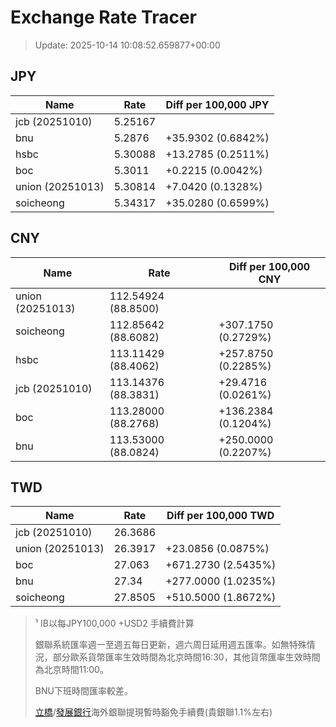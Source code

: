 # Exchange Rate Tracer

> Update: 2025-10-14 10:08:52.659877+00:00

## JPY

| Name             |    Rate | Diff per 100,000 JPY   |
|------------------|---------|------------------------|
| jcb (20251010)   | 5.25167 |                        |
| bnu              | 5.2876  | +35.9302 (0.6842%)     |
| hsbc             | 5.30088 | +13.2785 (0.2511%)     |
| boc              | 5.3011  | +0.2215 (0.0042%)      |
| union (20251013) | 5.30814 | +7.0420 (0.1328%)      |
| soicheong        | 5.34317 | +35.0280 (0.6599%)     |

## CNY

| Name             | Rate                | Diff per 100,000 CNY   |
|------------------|---------------------|------------------------|
| union (20251013) | 112.54924	(88.8500) |                        |
| soicheong        | 112.85642	(88.6082) | +307.1750 (0.2729%)    |
| hsbc             | 113.11429	(88.4062) | +257.8750 (0.2285%)    |
| jcb (20251010)   | 113.14376	(88.3831) | +29.4716 (0.0261%)     |
| boc              | 113.28000	(88.2768) | +136.2384 (0.1204%)    |
| bnu              | 113.53000	(88.0824) | +250.0000 (0.2207%)    |

## TWD

| Name             |    Rate | Diff per 100,000 TWD   |
|------------------|---------|------------------------|
| jcb (20251010)   | 26.3686 |                        |
| union (20251013) | 26.3917 | +23.0856 (0.0875%)     |
| boc              | 27.063  | +671.2730 (2.5435%)    |
| bnu              | 27.34   | +277.0000 (1.0235%)    |
| soicheong        | 27.8505 | +510.5000 (1.8672%)    |


> ¹ IB以每JPY100,000 +USD2 手續費計算
>
> 銀聯系統匯率週一至週五每日更新，週六周日延用週五匯率。如無特殊情況，部分歐系貨幣匯率生效時間為北京時間16:30，其他貨幣匯率生效時間為北京時間11:00。
>
> BNU下班時間匯率較差。
>
> [立橋](https://www.wlbank.com.mo/uploads/ueditor/file/20181211/1544536513900230.pdf)/[發展銀行](https://www.mdb.com.mo/Service_Charges_20230728.pdf)海外銀聯提現暫時豁免手續費(貴銀聯1.1%左右)

